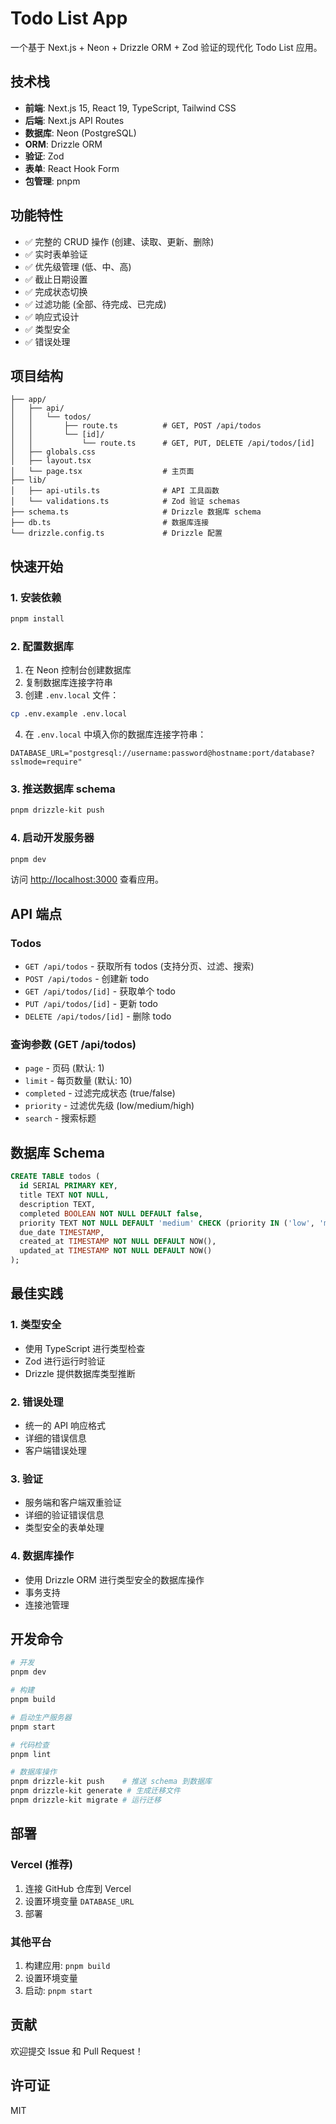 # Todo List App

一个基于 Next.js + Neon + Drizzle ORM + Zod 验证的现代化 Todo List 应用。

## 技术栈

- **前端**: Next.js 15, React 19, TypeScript, Tailwind CSS
- **后端**: Next.js API Routes
- **数据库**: Neon (PostgreSQL)
- **ORM**: Drizzle ORM
- **验证**: Zod
- **表单**: React Hook Form
- **包管理**: pnpm

## 功能特性

- ✅ 完整的 CRUD 操作 (创建、读取、更新、删除)
- ✅ 实时表单验证
- ✅ 优先级管理 (低、中、高)
- ✅ 截止日期设置
- ✅ 完成状态切换
- ✅ 过滤功能 (全部、待完成、已完成)
- ✅ 响应式设计
- ✅ 类型安全
- ✅ 错误处理

## 项目结构

```
├── app/
│   ├── api/
│   │   └── todos/
│   │       ├── route.ts          # GET, POST /api/todos
│   │       └── [id]/
│   │           └── route.ts      # GET, PUT, DELETE /api/todos/[id]
│   ├── globals.css
│   ├── layout.tsx
│   └── page.tsx                  # 主页面
├── lib/
│   ├── api-utils.ts              # API 工具函数
│   └── validations.ts            # Zod 验证 schemas
├── schema.ts                     # Drizzle 数据库 schema
├── db.ts                         # 数据库连接
└── drizzle.config.ts             # Drizzle 配置
```

## 快速开始

### 1. 安装依赖

```bash
pnpm install
```

### 2. 配置数据库

1. 在 Neon 控制台创建数据库
2. 复制数据库连接字符串
3. 创建 `.env.local` 文件：

```bash
cp .env.example .env.local
```

4. 在 `.env.local` 中填入你的数据库连接字符串：

```env
DATABASE_URL="postgresql://username:password@hostname:port/database?sslmode=require"
```

### 3. 推送数据库 schema

```bash
pnpm drizzle-kit push
```

### 4. 启动开发服务器

```bash
pnpm dev
```

访问 [http://localhost:3000](http://localhost:3000) 查看应用。

## API 端点

### Todos

- `GET /api/todos` - 获取所有 todos (支持分页、过滤、搜索)
- `POST /api/todos` - 创建新 todo
- `GET /api/todos/[id]` - 获取单个 todo
- `PUT /api/todos/[id]` - 更新 todo
- `DELETE /api/todos/[id]` - 删除 todo

### 查询参数 (GET /api/todos)

- `page` - 页码 (默认: 1)
- `limit` - 每页数量 (默认: 10)
- `completed` - 过滤完成状态 (true/false)
- `priority` - 过滤优先级 (low/medium/high)
- `search` - 搜索标题

## 数据库 Schema

```sql
CREATE TABLE todos (
  id SERIAL PRIMARY KEY,
  title TEXT NOT NULL,
  description TEXT,
  completed BOOLEAN NOT NULL DEFAULT false,
  priority TEXT NOT NULL DEFAULT 'medium' CHECK (priority IN ('low', 'medium', 'high')),
  due_date TIMESTAMP,
  created_at TIMESTAMP NOT NULL DEFAULT NOW(),
  updated_at TIMESTAMP NOT NULL DEFAULT NOW()
);
```

## 最佳实践

### 1. 类型安全
- 使用 TypeScript 进行类型检查
- Zod 进行运行时验证
- Drizzle 提供数据库类型推断

### 2. 错误处理
- 统一的 API 响应格式
- 详细的错误信息
- 客户端错误处理

### 3. 验证
- 服务端和客户端双重验证
- 详细的验证错误信息
- 类型安全的表单处理

### 4. 数据库操作
- 使用 Drizzle ORM 进行类型安全的数据库操作
- 事务支持
- 连接池管理

## 开发命令

```bash
# 开发
pnpm dev

# 构建
pnpm build

# 启动生产服务器
pnpm start

# 代码检查
pnpm lint

# 数据库操作
pnpm drizzle-kit push    # 推送 schema 到数据库
pnpm drizzle-kit generate # 生成迁移文件
pnpm drizzle-kit migrate # 运行迁移
```

## 部署

### Vercel (推荐)

1. 连接 GitHub 仓库到 Vercel
2. 设置环境变量 `DATABASE_URL`
3. 部署

### 其他平台

1. 构建应用: `pnpm build`
2. 设置环境变量
3. 启动: `pnpm start`

## 贡献

欢迎提交 Issue 和 Pull Request！

## 许可证

MIT